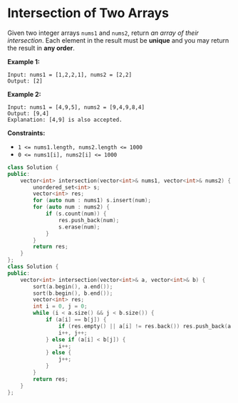 # Intersection of Two Arrays

Given two integer arrays `nums1` and `nums2`, return *an array of their intersection*. Each element in the result must be **unique** and you may return the result in **any order**.

 

**Example 1:**

```
Input: nums1 = [1,2,2,1], nums2 = [2,2]
Output: [2]
```

**Example 2:**

```
Input: nums1 = [4,9,5], nums2 = [9,4,9,8,4]
Output: [9,4]
Explanation: [4,9] is also accepted.
```

 

**Constraints:**

- `1 <= nums1.length, nums2.length <= 1000`
- `0 <= nums1[i], nums2[i] <= 1000`

```c++
class Solution {
public:
    vector<int> intersection(vector<int>& nums1, vector<int>& nums2) {
        unordered_set<int> s;
        vector<int> res;
        for (auto num : nums1) s.insert(num);
        for (auto num : nums2) {
            if (s.count(num)) {
                res.push_back(num);
                s.erase(num);
            }
        }
        return res;
    }
};
class Solution {
public:
    vector<int> intersection(vector<int>& a, vector<int>& b) {
        sort(a.begin(), a.end());
        sort(b.begin(), b.end());
        vector<int> res;
        int i = 0, j = 0;
        while (i < a.size() && j < b.size()) {
            if (a[i] == b[j]) {
                if (res.empty() || a[i] != res.back()) res.push_back(a[i]);
                i++, j++;
            } else if (a[i] < b[j]) {
                i++;
            } else {
                j++;
            }
        }
        return res;
    }
};
```

